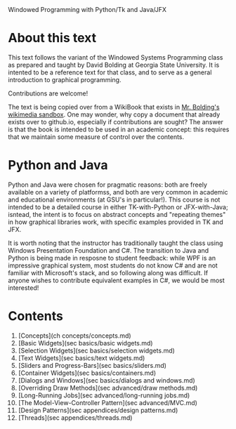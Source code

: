 <div style="size: 48pt">Windowed Programming with Python/Tk and Java/JFX</div>

# About this text

This text follows the variant of the Windowed Systems Programming class as prepared and taught by David Bolding at Georgia State University.
It is intented to be a reference text for that class, and to serve as a general introduction to graphical programming.

Contributions are welcome!

The text is being copied over from a WikiBook that exists in [Mr. Bolding's wikimedia sandbox](https://en.wikibooks.org/wiki/User:Boldingd/Sandbox/GuiProgramming).
One may wonder, why copy a document that already exists over to github.io, especially if contributions are sought?
The answer is that the book is intended to be used in an academic concept: this requires that we maintain some measure of control over the contents.

# Python and Java

Python and Java were chosen for pragmatic reasons: both are freely available on a variety of platformss, and both are very common in academic and educational environments (at GSU's in particular!).
This course is not intended to be a detailed course in either TK-with-Python or JFX-with-Java; isntead, the intent is to focus on abstract concepts and "repeating themes" in how graphical libraries work, with specific examples provided in TK and JFX.

It is worth noting that the instructor has traditionally taught the class using Windows Presentation Foundation and C\#.
The transition to Java and Python is being made in resposne to student feedback: while WPF is an impressive graphical system, most students do not know C\# and are not familiar with Microsoft's stack, and so following along was difficult.
If anyone wishes to contribute equivalent examples in C#, we would be most interested!

# Contents

1. [Concepts](ch concepts/concepts.md)
1. [Basic Widgets](sec basics/basic widgets.md)
1. [Selection Widgets](sec basics/selection widgets.md)
1. [Text Widgets](sec basics/text widgets.md)
1. [Sliders and Progress-Bars](sec basics/sliders.md)
1. [Container Widgets](sec basics/containers.md)
1. [Dialogs and Windows](sec basics/dialogs and windows.md)
1. [Overriding Draw Methods](sec advanced/draw methods.md)
1. [Long-Running Jobs](sec advanced/long-running jobs.md)
1. [The Model-View-Controller Pattern](sec advanced/MVC.md)
1. [Design Patterns](sec appendices/design patterns.md)
1. [Threads](sec appendices/threads.md)
